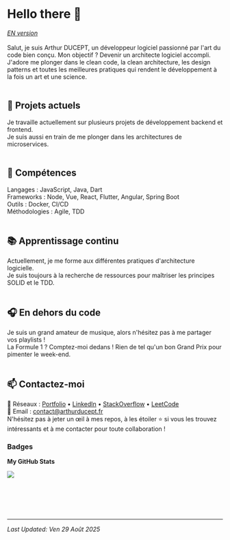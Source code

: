 # Hello there 👋

*[EN version](./README-EN.md)*<br>  
Salut, je suis Arthur DUCEPT, un développeur logiciel passionné par l'art du code bien conçu. Mon objectif ? Devenir un architecte logiciel accompli. J'adore me plonger dans le clean code, la clean architecture, les design patterns et toutes les meilleures pratiques qui rendent le développement à la fois un art et une science.
<br><br>

## 🔭 Projets actuels

Je travaille actuellement sur plusieurs projets de développement backend et frontend.  
Je suis aussi en train de me plonger dans les architectures de microservices.
<br><br>

## 🌱 Compétences

Langages : JavaScript, Java, Dart  
Frameworks : Node, Vue, React, Flutter, Angular, Spring Boot  
Outils : Docker, CI/CD  
Méthodologies : Agile, TDD
<br><br>

## 📚 Apprentissage continu

Actuellement, je me forme aux différentes pratiques d'architecture logicielle.  
Je suis toujours à la recherche de ressources pour maîtriser les principes SOLID et le TDD.
<br><br>

## 🎧 En dehors du code

Je suis un grand amateur de musique, alors n'hésitez pas à me partager vos playlists !  
La Formule 1 ? Comptez-moi dedans ! Rien de tel qu'un bon Grand Prix pour pimenter le week-end.
<br><br>

## 📫 Contactez-moi

🔗 Réseaux : [Portfolio](https://arthurducept.fr) • [LinkedIn](https://www.linkedin.com/in/arthur-ducept/) • [StackOverflow](https://stackoverflow.com/users/14351523/arthur-ducept) • [LeetCode](https://leetcode.com/arthurducept/)  
📧 Email : [contact@arthurducept.fr](mailto:contact@arthurducept.fr)  
N'hésitez pas à jeter un œil à mes repos, à les étoiler ⭐ si vous les trouvez intéressants et à me contacter pour toute collaboration !

### Badges

<b>My GitHub Stats</b>

<a href="http://www.github.com/arthurducept"><img src="https://github-readme-streak-stats.herokuapp.com/?user=arthurducept&stroke=ffffff&background=1c1917&ring=0891b2&fire=0891b2&currStreakNum=ffffff&currStreakLabel=0891b2&sideNums=ffffff&sideLabels=ffffff&dates=ffffff&hide_border=true" /></a>

<br><br><br><br>

---
_Last Updated: Ven 29 Août 2025_
